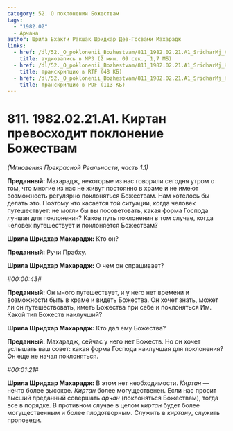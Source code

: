 ```yaml
---
category: 52. О поклонении Божествам
tags:
  - "1982.02"
  - Арчана
author: Шрила Бхакти Ракшак Шридхар Дев-Госвами Махарадж
links:
  - href: /dl/52._O_poklonenii_Bozhestvam/811_1982.02.21.A1_SridharMj_Kirtan_prevoshodit_pokloneniye_Bojestvam.mp3
    title: аудиозапись в MP3 (2 мин. 09 сек., 1,7 МБ)
  - href: /dl/52._O_poklonenii_Bozhestvam/811_1982.02.21.A1_SridharMj_Kirtan_prevoshodit_pokloneniye_Bojestvam.rtf
    title: транскрипцию в RTF (48 КБ)
  - href: /dl/52._O_poklonenii_Bozhestvam/811_1982.02.21.A1_SridharMj_Kirtan_prevoshodit_pokloneniye_Bojestvam.pdf
    title: транскрипцию в PDF (113 КБ)
---
```


# 811. 1982.02.21.A1. Киртан превосходит поклонение Божествам

*(Мгновения Прекрасной Реальности, часть 1.1)*

**Преданный:** Махарадж, некоторые из нас говорили сегодня утром о том, что многие из нас не живут постоянно в храме и не имеют возможность регулярно поклоняться Божествам. Нам хотелось бы делать это. Поэтому что касается той ситуации, когда человек путешествует: не могли бы вы посоветовать, какая форма Господа лучшая для поклонения? Каков путь поклонения в том случае, когда человек путешествует и поклоняется Божествам?

**Шрила Шридхар Махарадж:** Кто он?

**Преданный:** Ручи Прабху.

**Шрила Шридхар Махарадж:** О чем он спрашивает?

*#00:00:43#*

**Преданный:** Он много путешествует, и у него нет времени и возможности быть в храме и видеть Божества. Он хочет знать, может ли он путешествовать, иметь Божества при себе и поклоняться Им. Какой тип Божеств наилучший?

**Шрила Шридхар Махарадж:** Кто дал ему Божества?

**Преданный:** Махарадж, сейчас у него нет Божеств. Но он хочет услышать ваш совет: какая форма Господа наилучшая для поклонения? Он еще не начал поклоняться.

*#00:01:21#*

**Шрила Шридхар Махарадж:** В этом нет необходимости. *Киртан* — нечто более высокое. *Киртан* более могущественен. Если нас просит высший преданный совершать *арчан* (поклоняться Божествам), тогда все в порядке. В противном случае в целом *киртан* будет более могущественным и более плодотворным. Служить в *киртану*, служить проповеди.

